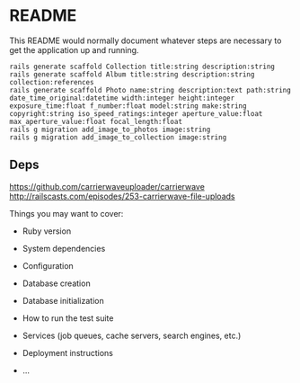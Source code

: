 # README

This README would normally document whatever steps are necessary to get the
application up and running.


```
rails generate scaffold Collection title:string description:string
rails generate scaffold Album title:string description:string collection:references
rails generate scaffold Photo name:string description:text path:string date_time_original:datetime width:integer height:integer exposure_time:float f_number:float model:string make:string copyright:string iso_speed_ratings:integer aperture_value:float max_aperture_value:float focal_length:float
rails g migration add_image_to_photos image:string
rails g migration add_image_to_collection image:string
```

## Deps

https://github.com/carrierwaveuploader/carrierwave
http://railscasts.com/episodes/253-carrierwave-file-uploads

Things you may want to cover:

* Ruby version

* System dependencies

* Configuration

* Database creation

* Database initialization

* How to run the test suite

* Services (job queues, cache servers, search engines, etc.)

* Deployment instructions

* ...
